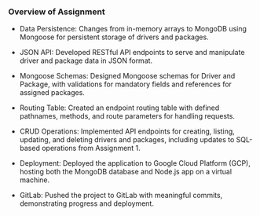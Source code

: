 <h3>Overview of Assignment</h3>

- Data Persistence: Changes from in-memory arrays to MongoDB using Mongoose for persistent storage of drivers and packages. <br>

- JSON API: Developed RESTful API endpoints to serve and manipulate driver and package data in JSON format. <br>

- Mongoose Schemas: Designed Mongoose schemas for Driver and Package, with validations for mandatory fields and references for assigned packages. <br>

- Routing Table: Created an endpoint routing table with defined pathnames, methods, and route parameters for handling requests. <br>

- CRUD Operations: Implemented API endpoints for creating, listing, updating, and deleting drivers and packages, including updates to SQL-based operations from Assignment 1. <br>

- Deployment: Deployed the application to Google Cloud Platform (GCP), hosting both the MongoDB database and Node.js app on a virtual machine. <br>

- GitLab: Pushed the project to GitLab with meaningful commits, demonstrating progress and deployment. <br>

